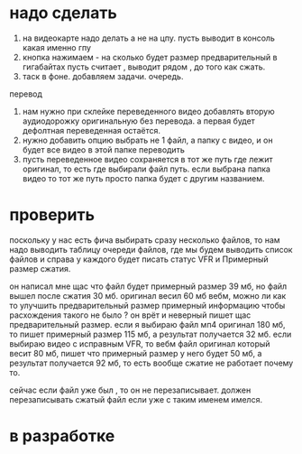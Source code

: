 

# надо сделать
1. на видеокарте надо делать а не на цпу. пусть выводит в консоль какая именно гпу
2. кнопка нажимаем - на сколько будет размер предварительный в гигабайтах пусть считает , выводит рядом , до того как сжать.
3. таск в фоне. добавляем задачи. очередь.

перевод
1. нам нужно при склейке переведенного видео добавлять вторую аудиодорожку оригинальную без перевода. а первая будет дефолтная переведенная остаётся.
2. нужно добавить опцию выбрать не 1 файл, а папку с видео, и он будет все видео в этой папке переводить
3. пусть переведенное видео сохраняется в тот же путь где лежит оригинал, то есть где выбирали файл путь. если выбрана папка видео то тот же путь просто папка будет с другим названием.


# проверить
поскольку у нас есть фича выбирать сразу несколько файлов, то нам надо выводить таблицу очереди файлов, где мы будем выводить список файлов и справа у каждого будет писать статус VFR и Примерный размер сжатия.

он написал мне щас что файл будет примерный размер 39 мб, но файл вышел после сжатия 30 мб. оригинал весил 60 мб вебм, можно ли как то улучшить предварительный размер примерный информацию чтобы расхождения такого не было ? он врёт и неверный пишет щас предварительный размер. если я выбираю файл мп4 оригинал 180 мб, то пишет примерный размер 115 мб, а результат получается 32 мб. если выбираю видео с исправным VFR, то вебм файл оригинал который весит 80 мб, пишет что примерный размер у него будет 50 мб, а результат получается 92 мб, то есть вообще сжатие не работает почему то.

сейчас если файл уже был , то он не перезаписывает. должен перезаписывать сжатый файл если уже с таким именем имелся.

# в разработке